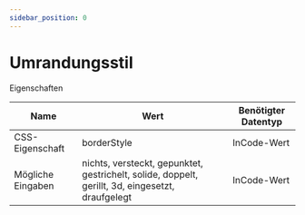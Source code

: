 ```yaml
---
sidebar_position: 0
---
```


# Umrandungsstil

Eigenschaften

| Name              | Wert              | Benötigter Datentyp   |
| ----              | ----              | --------------------- |
| CSS-Eigenschaft   | borderStyle    | InCode-Wert           |
| Mögliche Eingaben | nichts, versteckt, gepunktet, gestrichelt, solide, doppelt, gerillt, 3d, eingesetzt, draufgelegt | InCode-Wert           |